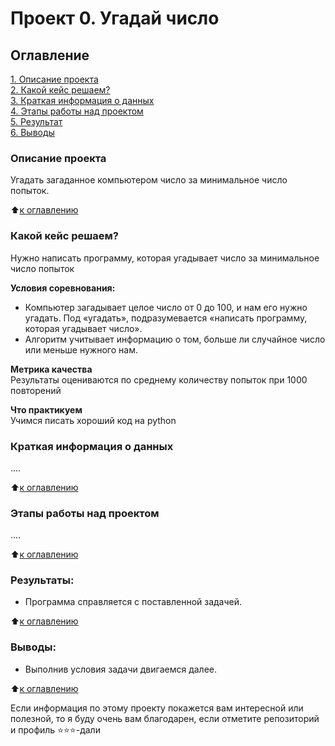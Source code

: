 # Проект 0. Угадай число

## Оглавление  
[1. Описание проекта](https://github.com/wolw007/sf_data_scienist/blob/main/project_0/README.md#Описание-проекта)  
[2. Какой кейс решаем?](https://github.com/wolw007/sf_data_scienist/blob/main/project_0/README.md#Какой-кейс-решаем)  
[3. Краткая информация о данных](https://github.com/wolw007/sf_data_scienist/blob/main/project_0/README.md#Краткая-информация-о-данных)  
[4. Этапы работы над проектом](https://github.com/wolw007/sf_data_scienist/blob/main/project_0/README.md#Этапы-работы-над-проектом)  
[5. Результат](https://github.com/wolw007/sf_data_scienist/blob/main/project_0/README.md#Результат)    
[6. Выводы](https://github.com/wolw007/sf_data_scienist/blob/main/project_0/README.md#Выводы) 

### Описание проекта    
Угадать загаданное компьютером число за минимальное число попыток.

:arrow_up:[к оглавлению](_)


### Какой кейс решаем?    
Нужно написать программу, которая угадывает число за минимальное число попыток

**Условия соревнования:**  
- Компьютер загадывает целое число от 0 до 100, и нам его нужно угадать. Под «угадать», подразумевается «написать программу, которая угадывает число».
- Алгоритм учитывает информацию о том, больше ли случайное число или меньше нужного нам.

**Метрика качества**     
Результаты оцениваются по среднему количеству попыток при 1000 повторений

**Что практикуем**     
Учимся писать хороший код на python


### Краткая информация о данных
....
  
:arrow_up:[к оглавлению](.README.md#Оглавление)


### Этапы работы над проектом  
....

:arrow_up:[к оглавлению](.README.md#Оглавление)


### Результаты:  
- Программа справляется с поставленной задачей.

:arrow_up:[к оглавлению](.README.md#Оглавление)


### Выводы:  
- Выполнив условия задачи двигаемся далее.

:arrow_up:[к оглавлению](.README.md#Оглавление)


Если информация по этому проекту покажется вам интересной или полезной, то я буду очень вам благодарен, если отметите репозиторий и профиль ⭐️⭐️⭐️-дали